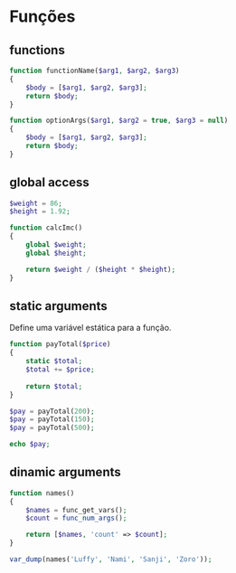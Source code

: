 # Funções

## functions
```php
function functionName($arg1, $arg2, $arg3)
{
	$body = [$arg1, $arg2, $arg3];
	return $body;
}
```

```php
function optionArgs($arg1, $arg2 = true, $arg3 = null)
{
	$body = [$arg1, $arg2, $arg3];
	return $body;
}
```

## global access
```php
$weight = 86;
$height = 1.92;

function calcImc()
{
	global $weight;
	global $height;

	return $weight / ($height * $height);
}
```

## static arguments
Define uma variável estática para a função.
```php
function payTotal($price)
{
	static $total;
	$total += $price;
	
	return $total;
}

$pay = payTotal(200);
$pay = payTotal(150);
$pay = payTotal(500);

echo $pay;
```

## dinamic arguments
```php
function names()
{
	$names = func_get_vars();
	$count = func_num_args();

	return [$names, 'count' => $count];
}

var_dump(names('Luffy', 'Nami', 'Sanji', 'Zoro'));
```
<!--stackedit_data:
eyJoaXN0b3J5IjpbLTE1OTc1MDU2NzgsLTE4NzE3OTI0NTNdfQ
==
-->